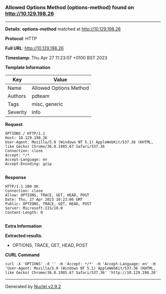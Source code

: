 ### Allowed Options Method (options-method) found on http://10.129.198.26
---
**Details**: **options-method**  matched at http://10.129.198.26

**Protocol**: HTTP

**Full URL**: http://10.129.198.26

**Timestamp**: Thu Apr 27 11:23:07 +0100 BST 2023

**Template Information**

| Key | Value |
|---|---|
| Name | Allowed Options Method |
| Authors | pdteam |
| Tags | misc, generic |
| Severity | info |

**Request**
```http
OPTIONS / HTTP/1.1
Host: 10.129.198.26
User-Agent: Mozilla/5.0 (Windows NT 5.1) AppleWebKit/537.36 (KHTML, like Gecko) Chrome/36.0.1985.67 Safari/537.36
Connection: close
Accept: */*
Accept-Language: en
Accept-Encoding: gzip


```

**Response**
```http
HTTP/1.1 200 OK
Connection: close
Allow: OPTIONS, TRACE, GET, HEAD, POST
Date: Thu, 27 Apr 2023 10:23:06 GMT
Public: OPTIONS, TRACE, GET, HEAD, POST
Server: Microsoft-IIS/10.0
Content-Length: 0


```

**Extra Information**

**Extracted results**:

- OPTIONS, TRACE, GET, HEAD, POST



**CURL Command**
```
curl -X 'OPTIONS' -d '' -H 'Accept: */*' -H 'Accept-Language: en' -H 'User-Agent: Mozilla/5.0 (Windows NT 5.1) AppleWebKit/537.36 (KHTML, like Gecko) Chrome/36.0.1985.67 Safari/537.36' 'http://10.129.198.26'
```
---
Generated by [Nuclei v2.9.2](https://github.com/projectdiscovery/nuclei)